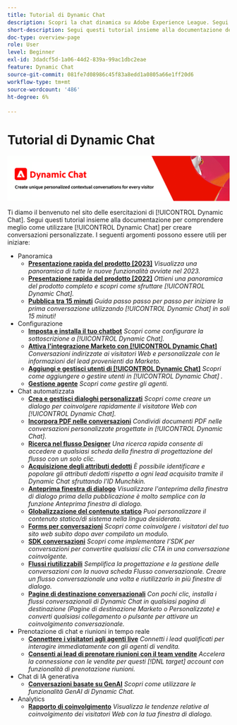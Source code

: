```yaml
---
title: Tutorial di Dynamic Chat
description: Scopri la chat dinamica su Adobe Experience League. Segui questi tutorial insieme alla documentazione per comprendere meglio come utilizzare la chat dinamica per creare conversazioni personalizzate.
short-description: Segui questi tutorial insieme alla documentazione del prodotto per comprendere meglio i diversi modi in cui il Dynamic Chat può funzionare per te.
doc-type: overview-page
role: User
level: Beginner
exl-id: 3dadcf5d-1a06-44d2-839a-99ac1dbc2eae
feature: Dynamic Chat
source-git-commit: 081fe7d08986c45f83a8edd1a0805a66e1ff20d6
workflow-type: tm+mt
source-wordcount: '486'
ht-degree: 6%

---
```


# Tutorial di Dynamic Chat

![](assets/dynamic-chat-header.png)

Ti diamo il benvenuto nel sito delle esercitazioni di [!UICONTROL Dynamic Chat]. Segui questi tutorial insieme alla documentazione per comprendere meglio come utilizzare [!UICONTROL Dynamic Chat] per creare conversazioni personalizzate. I seguenti argomenti possono essere utili per iniziare:

* Panoramica
   * **[Presentazione rapida del prodotto [2023]](product-tour.md)**
     *Visualizza una panoramica di tutte le nuove funzionalità avviate nel 2023.*
   * **[Presentazione rapida del prodotto [2022]](product-tour.md)**
     *Ottieni una panoramica del prodotto completo e scopri come sfruttare [!UICONTROL Dynamic Chat].*
   * **[Pubblica tra 15 minuti](go-live-in-15-minutes.md)**
     *Guida passo passo per passo per iniziare la prima conversazione utilizzando [!UICONTROL Dynamic Chat] in soli 15 minuti!*
* Configurazione
   * **[Imposta e installa il tuo chatbot](setup.md)**
     *Scopri come configurare la sottoscrizione a [!UICONTROL Dynamic Chat].*
   * **[Attiva l&#39;integrazione Marketo con [!UICONTROL Dynamic Chat]](marketo-integration.md)**
     *Conversazioni indirizzate ai visitatori Web e personalizzale con le informazioni del lead provenienti da Marketo.*
   * **[Aggiungi e gestisci utenti di [!UICONTROL Dynamic Chat]](user-management.md)**
     *Scopri come aggiungere o gestire utenti in [!UICONTROL Dynamic Chat] .*
   * **[Gestione agente](agent-management.md)**
     *Scopri come gestire gli agenti.*
* Chat automatizzata
   * **[Crea e gestisci dialoghi personalizzati](dialogue-management.md)**
     *Scopri come creare un dialogo per coinvolgere rapidamente il visitatore Web con [!UICONTROL Dynamic Chat].*
   * **[Incorpora PDF nelle conversazioni](document-cloud-integration.md)**
     *Condividi documenti PDF nelle conversazioni personalizzate progettate in [!UICONTROL Dynamic Chat].*
   * **[Ricerca nel flusso Designer](search-in-stream-designer.md)**
     *Una ricerca rapida consente di accedere a qualsiasi scheda della finestra di progettazione del flusso con un solo clic.*
   * **[Acquisizione degli attributi dedotti](capture-inferred-attributes.md)**
     *È possibile identificare e popolare gli attributi dedotti rispetto a ogni lead acquisito tramite il Dynamic Chat sfruttando l&#39;ID Munchkin.*
   * **[Anteprima finestra di dialogo](dialogue-preview.md)**
     *Visualizzare l&#39;anteprima della finestra di dialogo prima della pubblicazione è molto semplice con la funzione Anteprima finestra di dialogo.*
   * **[Globalizzazione del contenuto statico](globalization-of-static-content.md)**
     *Puoi personalizzare il contenuto statico/di sistema nella lingua desiderata.*
   * **[Forms per conversazioni](conversational-forms.md)**
     *Scopri come coinvolgere i visitatori del tuo sito web subito dopo aver compilato un modulo.*
   * **[SDK conversazioni](conversations-sdk.md)**
     *Scopri come implementare l’SDK per conversazioni per convertire qualsiasi clic CTA in una conversazione coinvolgente.*
   * **[Flussi riutilizzabili](reusable-flows.md)**
     *Semplifica la progettazione e la gestione delle conversazioni con la nuova scheda Flusso conversazionale. Creare un flusso conversazionale una volta e riutilizzarlo in più finestre di dialogo.*
   * **[Pagine di destinazione conversazionali](conversational-landing-pages.md)**
     *Con pochi clic, installa i flussi conversazionali di Dynamic Chat in qualsiasi pagina di destinazione (Pagine di destinazione Marketo o Personalizzate) e converti qualsiasi collegamento o pulsante per attivare un coinvolgimento conversazionale.*
* Prenotazione di chat e riunioni in tempo reale
   * **[Connettere i visitatori agli agenti live](connect-visitors-to-live-agents.md)**
     *Connetti i lead qualificati per interagire immediatamente con gli agenti di vendita.*
   * **[Consenti ai lead di prenotare riunioni con il team vendite](meeting-booking.md)**
     *Accelera la connessione con le vendite per questi [!DNL target] account con funzionalità di prenotazione riunioni.*
* Chat di IA generativa
   * **[Conversazioni basate su GenAI](gen-ai-features.md)**
     *Scopri come utilizzare le funzionalità GenAI di Dynamic Chat.*
* Analytics
   * **[Rapporto di coinvolgimento](engagement-report.md)**
     *Visualizza le tendenze relative al coinvolgimento dei visitatori Web con la tua finestra di dialogo.*

